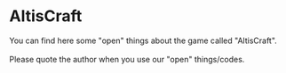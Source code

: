 # AltisCraft
You can find here some "open" things about the game called "AltisCraft".<br/><br/>
Please quote the author when you use our "open" things/codes.
